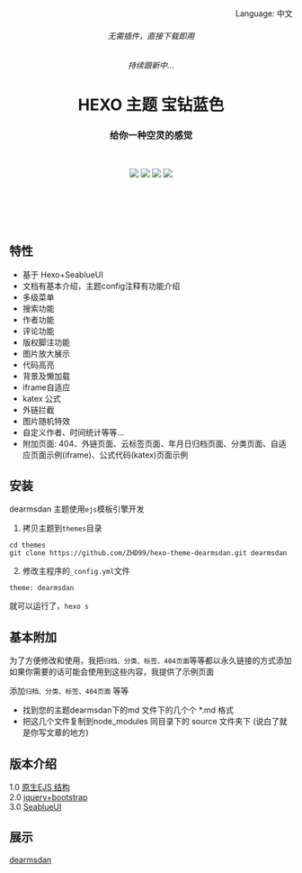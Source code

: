 
<div align="right">
  Language:
  中文
</div>
<p align="center">
  </p>
<p align="center">
  </p>
<h6 align="center">无需插件，直接下载即用 </h6>
<h6 align="center"> 持续跟新中... </h6>
<h1 align="center">HEXO 主题 宝钻蓝色 </h1>
<h3 align="center">给你一种空灵的感觉 </h3><br/>
<p align="center">
   <a href="https://nodejs.org"><img src="https://img.shields.io/badge/node-%3E= v10-green?style=flat-square"></a>
  <a href="https://hexo.io"><img src="https://img.shields.io/badge/hexo-%3E=4.0.0-blue?style=flat-square&logo=hexo"></a>
  <a href="https://github.com/ZHD99/hexo-theme-dearmsdan/blob/master/LICENSE"><img src="https://img.shields.io/badge/license-%20MIT -orange?style=flat-square&logo=gnu"></a>
 <a href="https://codeload.github.com/ZHD99/hexo-theme-dearmsdan/zip/master"><img src="https://img.shields.io/badge/downloads-1.2MB-brightgreen?style=flat-square"></a> 
  <br/>
</p>

<br/>
<br/>
<br/>
<br/>

</div>

## 特性

- 基于 Hexo+SeablueUI
- 文档有基本介绍，主题config注释有功能介绍
- 多级菜单   
- 搜索功能  
- 作者功能  
- 评论功能  
- 版权脚注功能  
- 图片放大展示  
- 代码高亮  
- 背景及懒加载  
- iframe自适应
- katex 公式
- 外链拦截  
- 图片随机特效  
- 自定义作者、时间统计等等...
- 附加页面: 404、外链页面、云标签页面、年月日归档页面、分类页面、自适应页面示例\(iframe\)、公式代码\(katex\)页面示例

## 安装

dearmsdan 主题使用`ejs`模板引擎开发

1. 拷贝主题到`themes`目录

```
cd themes
git clone https://github.com/ZHD99/hexo-theme-dearmsdan.git dearmsdan
```

2. 修改主程序的`_config.yml`文件

```
theme: dearmsdan
```

就可以运行了，`hexo s`



## 基本附加

为了方便修改和使用，我把`归档、分类、标签、404页面`等等都以永久链接的方式添加  
如果你需要的话可能会使用到这些内容，我提供了示例页面 

添加`归档、分类、标签、404页面` 等等

- 找到您的主题dearmsdan下的md 文件下的几个个 *.md 格式 
- 把这几个文件复制到node_modules  同目录下的 source 文件夹下 (说白了就是你写文章的地方)

## 版本介绍
1.0  [原生EJS 结构](https://github.com/dearmsdan/hexo-theme-dearmsdan/tree/1.0)  
2.0  [jquery+bootstrap](https://github.com/dearmsdan/hexo-theme-dearmsdan/tree/jqueryBootstrap)    
3.0  [SeablueUI](https://github.com/dearmsdan/hexo-theme-dearmsdan/tree/seablue)    

## 展示

 [dearmsdan](http://www.dearmsdan.com/)    




